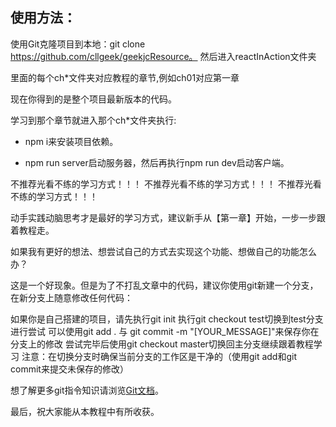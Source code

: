 ## 使用方法：

使用Git克隆项目到本地：git clone https://github.com/cllgeek/geekjcResource。
然后进入reactInAction文件夹

里面的每个ch*文件夹对应教程的章节,例如ch01对应第一章

现在你得到的是整个项目最新版本的代码。

学习到那个章节就进入那个ch*文件夹执行:

* npm i来安装项目依赖。

* npm run server启动服务器，然后再执行npm run dev启动客户端。


不推荐光看不练的学习方式！！！
不推荐光看不练的学习方式！！！
不推荐光看不练的学习方式！！！

动手实践动脑思考才是最好的学习方式，建议新手从【第一章】开始，一步一步跟着教程走。

如果我有更好的想法、想尝试自己的方式去实现这个功能、想做自己的功能怎么办？

这是一个好现象。但是为了不打乱文章中的代码，建议你使用git新建一个分支，在新分支上随意修改任何代码：

如果你是自己搭建的项目，请先执行git init
执行git checkout test切换到test分支进行尝试
可以使用git add . 与 git commit -m "[YOUR_MESSAGE]"来保存你在分支上的修改
尝试完毕后使用git checkout master切换回主分支继续跟着教程学习
注意：在切换分支时确保当前分支的工作区是干净的（使用git add和git commit来提交未保存的修改）

想了解更多git指令知识请浏览[Git文档](https://git-scm.com/book/zh/v2)。

最后，祝大家能从本教程中有所收获。
